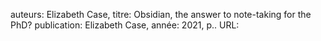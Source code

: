 auteurs: Elizabeth Case, 
titre: Obsidian, the answer to note-taking for the PhD?
publication: Elizabeth Case, 
année: 2021, 
p.. 
URL: 

